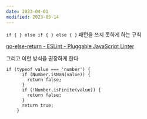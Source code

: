 ```yaml
---
date: 2023-04-01
modified: 2023-05-14
---
```


`if { } else if { } else { }` 패턴을 쓰지 못하게 하는 규칙

[no-else-return - ESLint - Pluggable JavaScript Linter](https://eslint.org/docs/latest/rules/no-else-return)

그리고 이런 방식을 권장하게 한다

```
if (typeof value === 'number') {
      if (Number.isNaN(value)) {
        return false;
      }
      if (!Number.isFinite(value)) {
        return false;
      }
      return true;
    }
```

